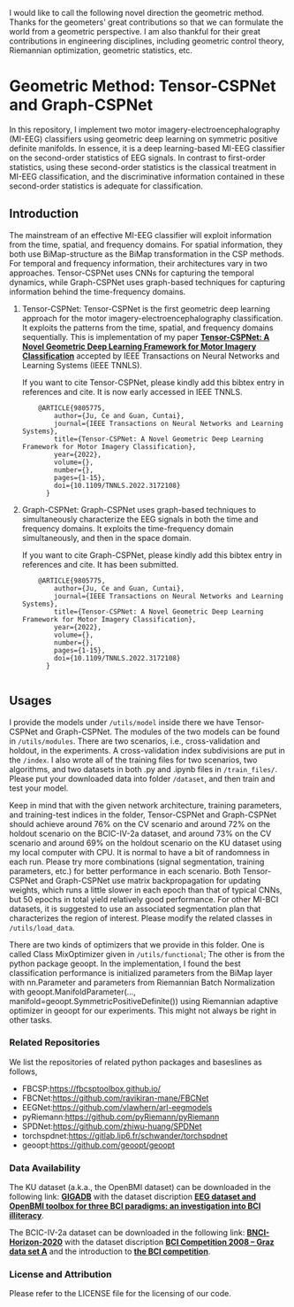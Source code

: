 I would like to call the following novel direction the geometric method. Thanks for the geometers' great contributions so that we can formulate the world from a geometric perspective. I am also thankful for their great contributions in engineering disciplines, including geometric control theory, Riemannian optimization, geometric statistics, etc.

# Geometric Method: Tensor-CSPNet and Graph-CSPNet

In this repository, I implement two motor imagery-electroencephalography (MI-EEG) classifiers using geometric deep learning on symmetric positive definite manifolds. In essence, it is a deep learning-based MI-EEG classifier on the second-order statistics of EEG signals. In contrast to first-order statistics, using these second-order statistics is the classical treatment in MI-EEG classification, and the discriminative information contained in these second-order statistics is adequate for classification.




## Introduction

The mainstream of an effective MI-EEG classifier will exploit information from the time, spatial, and frequency domains. For spatial information, they both use BiMap-structure as the BiMap transformation in the CSP methods. For temporal and frequency information, their architectures vary in two approaches. Tensor-CSPNet uses CNNs for capturing the temporal dynamics, while Graph-CSPNet uses graph-based techniques for capturing information behind the time-frequency domains. 

1. Tensor-CSPNet: Tensor-CSPNet is the first geometric deep learning approach for the motor imagery-electroencephalography classification. It exploits the patterns from the time, spatial, and frequency domains sequentially. This is implementation of my paper [**Tensor-CSPNet: A Novel Geometric Deep Learning Framework for Motor Imagery Classification**](https://ieeexplore.ieee.org/document/9805775) accepted by IEEE Transactions on Neural Networks and Learning Systems (IEEE TNNLS). 


    If you want to cite Tensor-CSPNet, please kindly add this bibtex entry in references and cite. It is now early accessed in IEEE TNNLS.
    
    ~~~~~~~~
        @ARTICLE{9805775,
            author={Ju, Ce and Guan, Cuntai},
            journal={IEEE Transactions on Neural Networks and Learning Systems}, 
            title={Tensor-CSPNet: A Novel Geometric Deep Learning Framework for Motor Imagery Classification}, 
            year={2022},
            volume={},
            number={},
            pages={1-15},
            doi={10.1109/TNNLS.2022.3172108}
          }
2. Graph-CSPNet: Graph-CSPNet uses graph-based techniques to simultaneously characterize the EEG signals in both the time and frequency domains. It exploits the time-frequency domain simultaneously, and then in the space domain. 

    If you want to cite Graph-CSPNet, please kindly add this bibtex entry in references and cite. It has been submitted. 
    
    ~~~~~~~~
        @ARTICLE{9805775,
            author={Ju, Ce and Guan, Cuntai},
            journal={IEEE Transactions on Neural Networks and Learning Systems}, 
            title={Tensor-CSPNet: A Novel Geometric Deep Learning Framework for Motor Imagery Classification}, 
            year={2022},
            volume={},
            number={},
            pages={1-15},
            doi={10.1109/TNNLS.2022.3172108}
          }


## Usages

I provide the models under `/utils/model` inside there we have Tensor-CSPNet and Graph-CSPNet. The modules of the two models can be found in `/utils/modules`. There are two scenarios, i.e., cross-validation and holdout, in the experiments. A cross-validation index subdivisions are put in the `/index`. I also wrote all of the training files for two scenarios, two algorithms, and two datasets in both .py and .ipynb files in `/train_files/`. Please put your downloaded data into folder `/dataset`, and then train and test your model. 

Keep in mind that with the given network architecture, training parameters, and training-test indices in the folder, Tensor-CSPNet and Graph-CSPNet should achieve around 76% on the CV scenario and around 72% on the holdout scenario on the BCIC-IV-2a dataset, and around 73% on the CV scenario and around 69% on the holdout scenario on the KU dataset using my local computer with CPU. It is normal to have a bit of randomness in each run. Please try more combinations (signal segmentation, training parameters, etc.) for better performance in each scenario. Both Tensor-CSPNet and Graph-CSPNet use matrix backpropagation for updating weights, which runs a little slower in each epoch than that of typical CNNs, but 50 epochs in total yield relatively good performance. For other MI-BCI datasets, it is suggested to use an associated segmentation plan that characterizes the region of interest. Please modify the related classes in `/utils/load_data`.

There are two kinds of optimizers that we provide in this folder. One is called Class MixOptimizer given in `/utils/functional`; The other is from the python package geoopt. In the implementation, I found the best classification performance is initialized parameters from the BiMap layer with nn.Parameter and parameters from Riemannian Batch Normalization with geoopt.ManifoldParameter(..., manifold=geoopt.SymmetricPositiveDefinite()) using Riemannian adaptive optimizer in geoopt for our experiments. This might not always be right in other tasks.   


### Related Repositories

We list the repositories of related python packages and baseslines as follows, 

+ FBCSP:https://fbcsptoolbox.github.io/
+ FBCNet:https://github.com/ravikiran-mane/FBCNet
+ EEGNet:https://github.com/vlawhern/arl-eegmodels
+ pyRiemann:https://github.com/pyRiemann/pyRiemann
+ SPDNet:https://github.com/zhiwu-huang/SPDNet
+ torchspdnet:https://gitlab.lip6.fr/schwander/torchspdnet
+ geoopt:https://github.com/geoopt/geoopt

### Data Availability

The KU dataset (a.k.a., the OpenBMI dataset) can be downloaded in the following link:
[**GIGADB**](http://gigadb.org/dataset/100542)
with the dataset discription [**EEG dataset and OpenBMI toolbox for three BCI paradigms: an investigation into BCI illiteracy**](https://academic.oup.com/gigascience/article/8/5/giz002/5304369).

The BCIC-IV-2a dataset can be downloaded in the following link:
[**BNCI-Horizon-2020**](http://bnci-horizon-2020.eu/database/data-sets)
with the dataset discription [**BCI Competition 2008 – Graz data set A**](https://www.bbci.de/competition/iv/desc_2a.pdf) and the introduction to [**the BCI competition**](https://www.bbci.de/competition/iv/).

### License and Attribution

Please refer to the LICENSE file for the licensing of our code.

